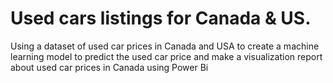 # Used cars listings for Canada & US.
Using a dataset of used car prices in Canada and USA to create a machine learning model to predict the used car price and make a visualization report about used car prices in Canada using Power Bi 
